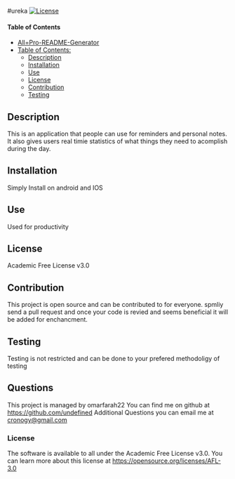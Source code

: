 #ureka
[![License](https://img.shields.io/badge/License-Academic%20Free%20License%20v3.0-green.svg)](./LICENSE)
#### Table of Contents
- [All=Pro-README-Generator](#all-pro-readme-generator)
- [Table of Contents:](#table-of-contents-)
  * [Description](#description)
  * [Installation](#installation) 
  * [Use](#use)
  * [License](#license)
  * [Contribution](#contribution)
  * [Testing](#testing)

## Description
This is an application that people can use for reminders and personal notes. It also gives users real timie statistics of what things they need to acomplish during the day.
## Installation
Simply Install on android and IOS
## Use
Used for productivity
## License
Academic Free License v3.0
## Contribution
This project is open source and can be contributed to for everyone. spmliy send a pull request and once your code is revied and seems beneficial it will be added for enchancment.
## Testing
Testing is not restricted and can be done to your prefered methodoligy of testing
## Questions
This project is managed by omarfarah22
You can find me on github at https://github.com/undefined
Additional Questions you can email me at cronogy@gmail.com
### License
The software is available to all under the Academic Free License v3.0. You can learn more about this license at https://opensource.org/licenses/AFL-3.0